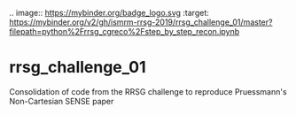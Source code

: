 .. image:: https://mybinder.org/badge_logo.svg
 :target: https://mybinder.org/v2/gh/ismrm-rrsg-2019/rrsg_challenge_01/master?filepath=python%2Frrsg_cgreco%2Fstep_by_step_recon.ipynb
 
# rrsg_challenge_01
Consolidation of code from the RRSG challenge to reproduce Pruessmann's Non-Cartesian SENSE paper
